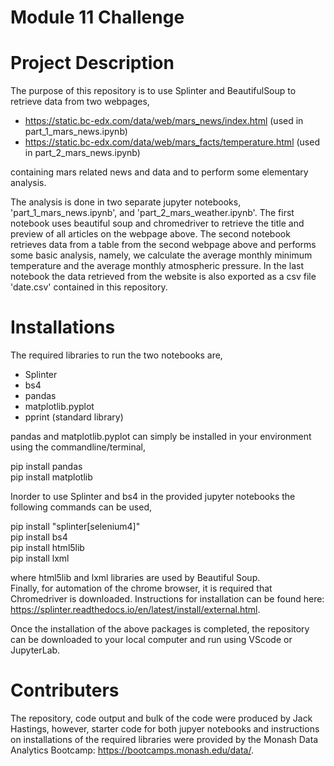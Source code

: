 # Module 11 Challenge

# Project Description

The purpose of this repository is to use Splinter and BeautifulSoup to retrieve data from two webpages,
- https://static.bc-edx.com/data/web/mars_news/index.html (used in part_1_mars_news.ipynb)
- https://static.bc-edx.com/data/web/mars_facts/temperature.html (used in part_2_mars_news.ipynb)

containing mars related news and data and to perform some elementary analysis.
 
The analysis is done in two separate jupyter notebooks, 'part_1_mars_news.ipynb', and 'part_2_mars_weather.ipynb'. The first notebook uses beautiful soup and chromedriver to retrieve the title and preview of all articles on the webpage above. The second notebook retrieves data from a table from the second webpage above and performs some basic analysis, namely, we calculate the average monthly minimum temperature and the average monthly atmospheric pressure. 
In the last notebook the data retrieved from the website is also exported as a csv file 'date.csv' contained in this repository.  


# Installations


The required libraries to run the two notebooks are,

- Splinter
- bs4
- pandas
- matplotlib.pyplot
- pprint (standard library)

pandas and matplotlib.pyplot can simply be installed in your environment using the commandline/terminal,

pip install pandas <br>
pip install matplotlib

Inorder to use Splinter and bs4 in the provided jupyter notebooks the following commands can be used,

pip install "splinter[selenium4]" <br>
pip install bs4 <br>
pip install html5lib <br>
pip install lxml

where html5lib and lxml libraries are used by Beautiful Soup. <br>
Finally, for automation of the chrome browser, it is required that Chromedriver is downloaded. Instructions for installation can be found here: https://splinter.readthedocs.io/en/latest/install/external.html.

Once the installation of the above packages is completed, the repository can be downloaded to your local computer and run using VScode or JupyterLab.

# Contributers

The repository, code output and bulk of the code were produced by Jack Hastings, however, starter code for both jupyer notebooks and instructions on installations of the required libraries were provided by 
the Monash Data Analytics Bootcamp: https://bootcamps.monash.edu/data/.


